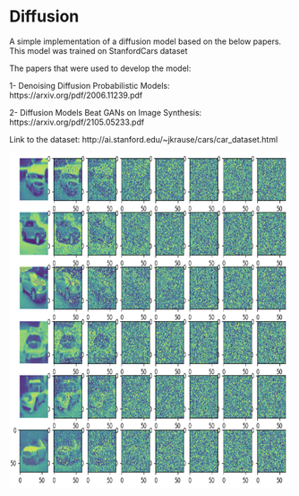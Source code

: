 <h1>Diffusion</h1>
<p>A simple implementation of a diffusion model based on the below papers. This model was trained on StanfordCars dataset</p>

The papers that were used to develop the model:
<p>1- Denoising Diffusion Probabilistic Models: https://arxiv.org/pdf/2006.11239.pdf<p>
<p>2- Diffusion Models Beat GANs on Image Synthesis: https://arxiv.org/pdf/2105.05233.pdf<p>
<p>Link to the dataset: http://ai.stanford.edu/~jkrause/cars/car_dataset.html<p>

<p align="center">
<img width="800" height="600" src="https://github.com/javidsss/Diffusion/blob/main/Sample_Output.png">
<p>
